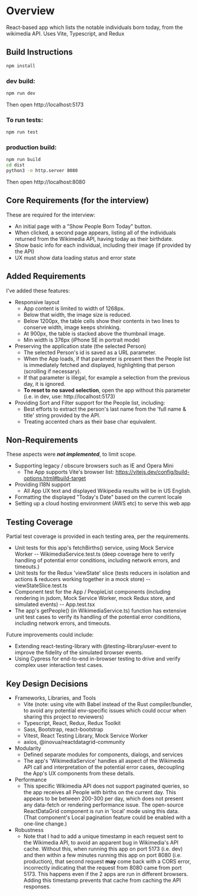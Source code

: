 # Overview
React-based app which lists the notable individuals born today, from the wikimedia API. Uses Vite, Typescript, and Redux

## Build Instructions
```sh
npm install
```

### dev build:
```sh
npm run dev
```
Then open http://localhost:5173

### To run tests:
```sh
npm run test
```

### production build:
```sh
npm run build
cd dist
python3 -m http.server 8080
```
Then open http://localhost:8080

## Core Requirements (for the interview)
These are required for the interview:
- An initial page with a "Show People Born Today" button.
- When clicked, a second page appears, listing all of the individuals returned from the Wikimedia API, having today as their birthdate.
- Show basic info for each individual, including their image (if provided by the API)
- UX must show data loading status and error state

## Added Requirements
I've added these features:
- Responsive layout
    - App content is limited to width of 1268px.
    - Below that width, the image size is reduced.
    - Below 1200px, the table cells show their contents in two lines to conserve width, image keeps shrinking.
    - At 900px, the table is stacked above the thumbnail image.
    - Min width is 376px (iPhone SE in portrait mode)
- Preserving the application state (the selected Person)
    - The selected Person's id is saved as a URL parameter.
    - When the App loads, if that parameter is present then the People list is immediately fetched and displayed, highlighting that person (scrolling if necessary).
    - If that parameter is illegal, for example a selection from the previous day, it is ignored.
    - **To reset to no saved selection**, open the app without this parameter (i.e. in dev, use: http://localhost:5173)
- Providing Sort and Filter support for the People list, including:
    - Best efforts to extract the person's last name from the 'full name & title' string provided by the API.
    - Treating accented chars as their base char equivalent.

## Non-Requirements
These aspects were ***not implemented***, to limit scope.
- Supporting legacy / obscure browsers such as IE and Opera Mini
    - The App supports Vite's browser list: https://vitejs.dev/config/build-options.html#build-target
- Providing I18N support
    - All App UX text and displayed Wikipedia results will be in US English.
- Formatting the displayed "Today's Date" based on the current locale
- Setting up a cloud hosting environment (AWS etc) to serve this web app

## Testing Coverage
Partial test coverage is provided in each testing area, per the requirements.
- Unit tests for this app's fetchBirths() service, using Mock Service Worker -- WikimediaService.test.ts (deep coverage here to verify handling of potential error conditions, including network errors, and timeouts.)
- Unit tests for the Redux 'viewState' slice (tests reducers in isolation and actions & reducers working together in a mock store) -- viewStateSlice.test.ts
- Component test for the App / PeopleList components (including rendering in jsdom, Mock Service Worker, mock Redux store, and simulated events) -- App.test.tsx
- The app's getPeople() (in WikimediaService.ts) function has extensive unit test cases to verify its handling of the potential error conditions, including network errors, and timeouts.

Future improvements could include:
- Extending react-testing-library with @testing-library/user-event to improve the fidelity of the simulated browser events.
- Using Cypress for end-to-end in-browser testing to drive and verify complex user interaction test cases.

## Key Design Decisions
- Frameworks, Libraries, and Tools
    - Vite (note: using vite with Babel instead of the Rust compiler/bundler, to avoid any potential env-specific issues which could occur when sharing this project to reviewers)
    - Typescript, React, Redux, Redux Toolkit
    - Sass, Bootstrap, react-bootstrap
    - Vitest, React Testing Library, Mock Service Worker
    - axios, @inovua/reactdatagrid-community
- Modularity
    - Defined separate modules for components, dialogs, and services
    - The app's 'WikimediaService' handles all aspect of the Wikimedia API call and interpretation of the potential error cases, decoupling the App's UX components from these details.
- Performance
    - This specific Wikimedia API does not support paginated queries, so the app receives all People with births on the current day. This appears to be between 200-300 per day, which does not present any data-fetch or rendering performance issue. The open-source ReactDataGrid component is run in 'local' mode using this data. (That component's Local pagination feature could be enabled with a one-line change.)
- Robustness
    - Note that I had to add a unique timestamp in each request sent to the Wikimedia API, to avoid an apparent bug in Wikimedia's API cache. Without this, when running this app on port 5173 (i.e. dev) and then within a few minutes running this app on port 8080 (i.e. production), that second request **may** come back with a CORS error, incorrectly indicating that the request from 8080 came from port 5173. This happens even if the 2 apps are run in different browsers. Adding this timestamp prevents that cache from caching the API responses.

